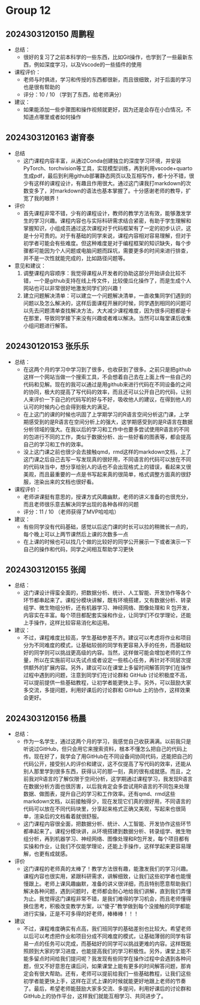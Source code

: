 # Group 12


## 2024303120150 周鹏程

- 总结：
  - 很好的复习了之前本科学的一些东西，比如Git操作，也学到了一些最新东西，例如深度学习，以及Vscode的一些插件的使用
- 课程评价：
  - 老师与时俱进，学习和传授的东西都很新，而且很细致，对于后面的学习也是很有帮助的
  - 评分：10 / 10 （学到了东西，给老师满分）
- 建议：
  - 如果能添加一些步骤图和操作视频就更好，因为还是会存在小白情况，不知道点哪里或者如何操作
    
## 2024303120163 谢育泰

- 总结
  - 这门课程内容丰富，从通过Conda创建独立的深度学习环境，并安装PyTorch、torchvision等工具，实现模型训练，再到利用vscode+quarto生成pdf，最后到利用github部署静态网页以及互相写作，都十分不错，很少有这样的课程设计，有趣且作用很大。通过这门课我打markdown的次数变多了，对markdown的语法也基本掌握了。十分感谢老师的教导，扩宽了我的眼界！
- 评价
  - 首先课程非常不错，少有的课程设计，教师的教学方法有效，能够激发学生的学习兴趣。课程内容也与实际科研需求结合紧密，有助于学生理解和掌握知识，小组成员通过这次课程对于代码框架有了一定的初步认识，这是十分可贵的。对于有基础的同学来说，课程内容相对容易理解，但对于初学者可能会有些难度。但这种难度是对于编程框架的知识缺失，每个步骤都可能因为个人问题或电脑问题而踩坑，需要更多的时间来进行排查，并不是一次性就能完成的，比如路径问题等。
- 意见和建议：
  1. 调整课程内容顺序：我觉得课程从开发者的协助这部分开始讲会比较不错，一个是github支持在线上传文件，比较傻瓜化操作了，而是生成个人网站也可以非常很好地激发同学们的兴趣！
  2. 建立问题解决清单：可以建立一个问题解决清单，一直收集同学们遇到的问题以及怎么解决的，这样后面课程开展的时候，同学遇到相同的问题可以先去问题清单查找解决方法，大大减少课程难度，因为很多问题都是卡在那里，导致同学接下来没有兴趣或者难以解决。当然可以每堂课后收集小组问题进行解答。

## 202430120153 张乐乐

- 总结：
  - 在这两个月的学习中学习到了很多，也收获到了很多。之前只是把github这样一个网站当做一个搜索工具，不会想着自己去在上面上传一些自己的代码和见解。现在的我可以通过是用github来进行代码在不同设备的之间的协同，极大的提高了写代码的效率，而且还可以公开自己的代码，让别人来评价一下自己的代码写的好与不好，吸收他人的建议，在得到他人的认可的时候内心也会得到极大的满足。
  - 在上这门的课的时候也巩固了上学期学习的R语言空间分析这门课，上学期感受到的是R语言在空间分析上的强大，这学期感受到的是R语言在数据分析领域的强大。在我以后的学习和工作中也要多尝试使用R语言的不同的包进行不同的工作，类似于数据分析、出一些好看的图表等，都会提高自己的学习和工作的效率。
  - 没上这门课之前也很少会去接触qmd，rmd这样的markdown文档，上了这门课之后自己去写一写发现真的很好用，不同语言的代码可以放在不同的代码块当中，想分享给别人的话也不会出现格式上的错误，看起来又很美观，而且最重要的一点是书写起来真的很简单，格式调整方面真的很舒服，渲染出来的文档也很好看。
- 课程评价：
  - 老师讲课挺有意思的，授课方式风趣幽默，老师的讲义准备的也很充分，而且老师很乐意去解决同学出现的各种各样的问题
  - 评分：11 / 10 （老师获得了MVP哈哈哈）
- 建议：
  - 有些同学没有代码基础，感觉以后这门课的时长可以拉的稍微长一点的，每个晚上可以上两节课然后上课的次数多一点
  - 在上课的时候也可以找几个做的比较好的同学公开展示一下或者演示一下自己的操作和代码，同学之间相互帮助学习更快
  
## 2024303120155 张阔

- 总结：
  - 这门课设计得蛮全面的，把数据分析、统计、人工智能、开发协作等各个环节都串起来了。课程分模块讲解，既有环境搭建，又有数据分析、转录组学、微生物组分析，还有机器学习、神经网络、图像处理和 R 包开发，内容实在丰富。每个项目都配套实操和作业，让同学们不仅学理论，还能上手操作，这样比较容易消化和运用。
- 建议：
  - 不过，课程难度比较高，学生基础参差不齐。建议可以考虑将作业和项目分为不同难度的模式，让基础较弱的同学有更容易入手的任务，而基础较好的同学则可以挑战更高级的内容。当然，这样做可能会增加老师的工作量，所以在实施前可以先试点或者设定一些核心任务，再针对不同层次提供额外的扩展内容。另外，建议可以在课堂上多留时间解答同学们在操作过程中遇到的问题，注意到同学们在讨论群和 GitHub 讨论积极度不高，可以提前提供一些基础教程，让初学者能更快上手。另外，可以鼓励大家多交流，多提问题，利用好课后的讨论群和 GitHub 上的协作，这样效果会更好。
 
    
## 2024303120156  杨晨
- 总结：
  - 作为一名学生，通过这两个月的学习，我感觉自己收获满满。以前我只是听说过GitHub，但只会用它来搜索资料，根本不懂怎么把自己的代码上传。现在好了，我学会了用GitHub在不同设备间协同代码，还能把自己的代码公开，接受别人的评价和建议，这不仅提高了写代码的效率，还能从别人那里学到很多东西，获得认可的那一刻，真的很有成就感。而且，之前我对R语言的了解仅限于空间分析，这学期通过课程学习，我发现R语言在数据分析方面也很厉害，以后我肯定会多尝试用R语言的不同包来处理数据、做图表，提升自己的学习和工作效率。还有qmd、rmd这些markdown文档，以前接触得少，现在发现它们真的很好用，不同语言的代码可以放在不同代码块里，分享起来格式正确又美观，写起来也很简单，渲染后的文档看着就很舒服。
  - 这门课程内容很全面，把数据分析、统计、人工智能、开发协作这些环节都串起来了。课程分模块讲，从环境搭建到数据分析、转录组学、微生物组分析，再到机器学习、神经网络、图像处理和R包开发，每个项目都有实操和作业，让我们不仅能学理论，还能上手操作，这样学起来更容易理解，也更有成就感。
- 评价
  - 这门课程的老师真的太棒了！教学方法很有趣，能激发我们的学习兴趣。课程内容也很实用，紧跟科研需求，讲解细致，让我们这些初学者也能慢慢跟上。老师上课风趣幽默，准备的讲义很详细，而且特别愿意帮助我们解决各种问题，遇到问题时，老师都会耐心地给我们讲解，直到我们弄懂为止。我觉得这门课程非常不错，是我们难得的学习机会，而且老师懂得换位思考，积极改变教学方案，以“傻子”教学做到每个没接触的同学都能进行实操，正是不可多得的好老师，棒棒棒！！！
- 建议
  - 不过，课程难度确实有点高，我们班同学的基础差别也比较大。希望老师以后可以考虑把作业和项目分成不同难度的模式，让基础薄弱的同学有容易一点的任务可以完成，而基础好的同学可以挑战更难的内容。这样既能照顾到大家的学习进度，也能提高我们的学习积极性。另外，课堂上能不能多留点时间给我们提问呢？我发现有些同学在操作过程中会遇到各种问题，但又不好意思在课后问，如果课堂上能有更多的时间解答问题，那肯定会有很大帮助。还有，老师可以提前给我们一些基础教程，让我们这些初学者能更快上手，这样在正式上课的时候就能更好地跟上老师的节奏了。最后，希望老师能鼓励大家多交流、多提问，利用好课后的讨论群和GitHub上的协作平台，这样我们就能互相学习、共同进步了。
